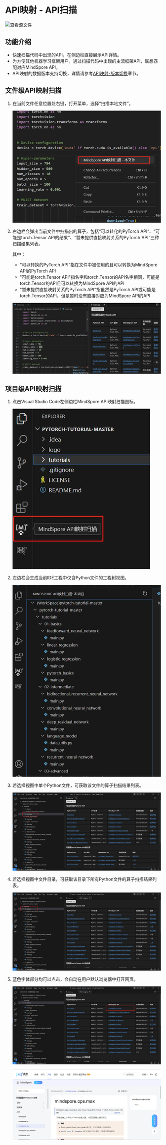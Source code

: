 # API映射 - API扫描

[![查看源文件](https://mindspore-website.obs.cn-north-4.myhuaweicloud.com/website-images/r2.2/resource/_static/logo_source.svg)](https://gitee.com/mindspore/docs/blob/r2.2/docs/devtoolkit/docs/source_zh_cn/VSCode_api_scan.md)

## 功能介绍

* 快速扫描代码中出现的API，在侧边栏直接展示API详情。
* 为方便其他机器学习框架用户，通过扫描代码中出现的主流框架API，联想匹配对应MindSpore API。
* API映射的数据版本支持切换，详情请参考[API映射-版本切换](https://www.mindspore.cn/devtoolkit/docs/zh-CN/r2.2/VSCode_change_version.html)章节。

## 文件级API映射扫描

1. 在当前文件任意位置处右键，打开菜单，选择“扫描本地文件”。

   ![img](./images/clip_image116.jpg)

2. 右边栏会弹出当前文件中扫描出的算子，包括“可以转化的PyTorch API”、“可能是torch.Tensor API的结果”、“暂未提供直接映射关系的PyTorch API”三种扫描结果列表。

    其中：

    * "可以转换的PyTorch API"指在文件中被使用的且可以转换为MindSpore API的PyTorch API
    * "可能是torch.Tensor API"指名字和torch.Tensor的API名字相同，可能是torch.Tensor的API且可以转换为MindSpore API的API
    * "暂未提供直接映射关系的PyTorch API"指虽然是PyTorch API或可能是torch.Tensor的API，但是暂时没有直接对应为MindSpore API的API

   ![img](./images/clip_image117.jpg)

## 项目级API映射扫描

1. 点击Visual Studio Code左侧边栏MindSpore API映射扫描图标。

   ![img](./images/clip_image118.jpg)

2. 左边栏会生成当前IDE工程中仅含Python文件的工程树视图。

   ![img](./images/clip_image119.jpg)

3. 若选择视图中单个Python文件，可获取该文件的算子扫描结果列表。

   ![img](./images/clip_image120.jpg)

4. 若选择视图中文件目录，可获取该目录下所有Python文件的算子扫描结果列表。

   ![img](./images/clip_image121.jpg)

5. 蓝色字体部分均可以点击，会自动在用户默认浏览器中打开网页。

   ![img](./images/clip_image122.jpg)

   ![img](./images/clip_image123.jpg)